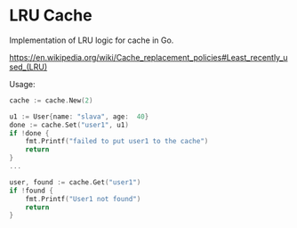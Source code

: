 # LRU Cache

Implementation of LRU logic for cache in Go.  

https://en.wikipedia.org/wiki/Cache_replacement_policies#Least_recently_used_(LRU)

Usage:

```go
cache := cache.New(2)

u1 := User{name: "slava", age:  40}
done := cache.Set("user1", u1)
if !done {
    fmt.Printf("failed to put user1 to the cache")
    return
}
...

user, found := cache.Get("user1")
if !found {
    fmt.Printf("User1 not found")
    return
}
    
```